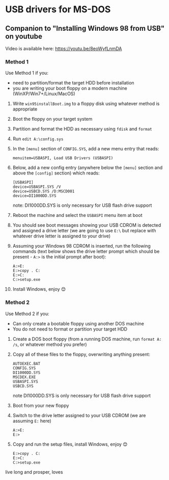 # USB drivers for MS-DOS

## Companion to "Installing Windows 98 from USB" on youtube

Video is available here: https://youtu.be/8eoWyfLnmDA

### Method 1

Use Method 1 if you:

- need to partition/format the target HDD before installation
- you are writing your boot floppy on a modern machine (WinXP/Win7+/Linux/MacOS)

1. Write `win95installBoot.img` to a floppy disk using whatever method is appropriate
2. Boot the floppy on your target system
3. Partition and format the HDD as necessary using `fdisk` and `format`
4. Run `edit A:\config.sys`
5. In the `[menu]` section of `CONFIG.SYS`, add a new menu entry that reads:

    ```menuitem=USBASPI, Load USB Drivers (USBASPI)```
6. Below, add a new config entry (anywhere below the `[menu]` section and above the `[config]` section) which reads:

    ```
    [USBASPI]
    device=USBASPI.SYS /V
    device=USBCD.SYS /D:MSCD001
    device=DI1000DD.SYS
    ```
    note: DI1000DD.SYS is only necessary for USB flash drive support

7. Reboot the machine and select the `USBASPI` menu item at boot
8. You should see boot messages showing your USB CDROM is detected and assigned a drive letter (we are going to use `E:\` but replace with whatever drive letter is assigned to your drive)
9. Assuming your Windows 98 CDROM is inserted, run the following commands (text below shows the drive letter prompt which should be present - `A:>` is the initial prompt after boot):

    ```
    A:>E:
    E:>copy . C:
    E:>C:
    C:>setup.exe
    ```
10. Install Windows, enjoy 😊

### Method 2

Use Method 2 if you:

- Can only create a bootable floppy using another DOS machine
- You do not need to format or partition your target HDD

1. Create a DOS boot floppy (from a running DOS machine, run `format A: /s`, or whatever method you prefer)
2. Copy all of these files to the floppy, overwriting anything present:

    ```
    AUTOEXEC.BAT
    CONFIG.SYS
    DI1000DD.SYS
    MSCDEX.EXE
    USBASPI.SYS
    USBCD.SYS
    ```
    note DI1000DD.SYS is only necessary for USB flash drive support
3. Boot from your new floppy
4. Switch to the drive letter assigned to your USB CDROM (we are assuming `E:` here)

    ```
    A:>E:
    E:>
    ```
5. Copy and run the setup files, install Windows, enjoy 😊

    ```
    E:>copy . C:
    E:>C:
    C:>setup.exe
    ```

live long and prosper, loves